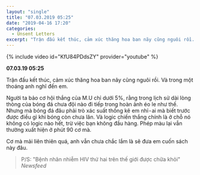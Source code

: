 ```yaml
---
layout: "single"
title: "07.03.2019 05:25"
date: "2019-04-16 17:20"
categories:
  - Unsent Letters
excerpt: "Trận đấu kết thúc, cảm xúc thăng hoa ban nãy cũng nguôi rồi. Và trong một thoáng anh nghĩ đến em."
---
```


{% include video id="KfU84PDdsZY" provider="youtube" %}

**07.03.19 05:25**

Trận đấu kết thúc, cảm xúc thăng hoa ban nãy cũng nguôi rồi. Và trong một thoáng anh nghĩ đến em. 

Người ta bảo cơ hội thắng của M.U chỉ dưới 5%, rằng trong lịch sử dài lòng thòng của bóng đá chưa đội nào đi tiếp trong hoàn ảnh éo le như thế. Nhưng mà bóng đá đâu phải trò xác suất thống kê em nhỉ - ai mà biết trước được điều gì khi bóng còn chưa lăn. Và logic chiến thắng chính là ở chỗ nó không có logic nào hết, trừ việc bạn không đầu hàng. Phép màu lại vẫn thường xuất hiện ở phút 90 cơ mà. 

Cơ mà mải liên thiên quá, anh vẫn chưa chắc lắm là sẽ đưa em cuốn sách này đâu.

> P/S: "Bệnh nhân nhiễm HIV thứ hai trên thế giới được chữa khỏi" <br>
> <cite>Newsfeed<cite>
